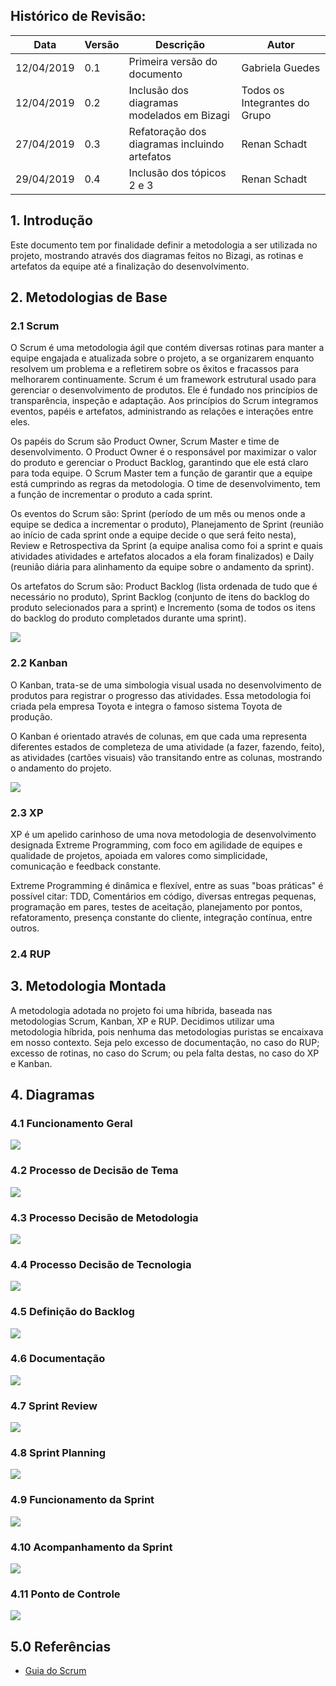 ## Histórico de Revisão:
| Data | Versão | Descrição | Autor |
|---|---|---|---|
|12/04/2019 | 0.1 | Primeira versão do documento | Gabriela Guedes |
|12/04/2019 | 0.2 | Inclusão dos diagramas modelados em Bizagi | Todos os Integrantes do Grupo |
|27/04/2019 | 0.3 | Refatoração dos diagramas incluindo artefatos | Renan Schadt |
|29/04/2019 | 0.4 | Inclusão dos tópicos 2 e 3 | Renan Schadt |
 
## 1. Introdução
Este documento tem por finalidade definir a metodologia a ser utilizada no projeto, mostrando através dos diagramas feitos no Bizagi, as rotinas e artefatos da equipe até a finalização do desenvolvimento.

## 2. Metodologias de Base
### 2.1 Scrum
O Scrum é uma metodologia ágil que contém diversas rotinas para manter a equipe engajada e atualizada sobre o projeto, a se organizarem enquanto resolvem um problema e a refletirem sobre os êxitos e fracassos para melhorarem continuamente. Scrum é um framework estrutural usado para gerenciar o desenvolvimento de produtos. Ele é fundado nos princípios de transparência, inspeção e adaptação. Aos princípios do Scrum integramos eventos, papéis e artefatos, administrando as relações e interações entre eles.

Os papéis do Scrum são Product Owner, Scrum Master e time de desenvolvimento. O Product Owner é o responsável por maximizar o valor do produto e gerenciar o Product Backlog, garantindo que ele está claro para toda equipe. O Scrum Master tem a função de garantir que a equipe está cumprindo as regras da metodologia. O time de desenvolvimento, tem a função de incrementar o produto a cada sprint.

Os eventos do Scrum são: Sprint (período de um mês ou menos onde a equipe se dedica a incrementar o produto), Planejamento de Sprint (reunião ao início de cada sprint onde a equipe decide o que será feito nesta), Review e Retrospectiva da Sprint (a equipe analisa como foi a sprint e quais atividades atividades e artefatos alocados a ela foram finalizados) e Daily (reunião diária para alinhamento da equipe sobre o andamento da sprint).

Os artefatos do Scrum são: Product Backlog (lista ordenada de tudo que é necessário no produto), Sprint Backlog (conjunto de itens do backlog do produto selecionados para a sprint) e Incremento (soma de todos os itens do backlog do produto completados durante uma sprint).

![](https://i2.wp.com/www.scrumportugal.pt/wp-content/uploads/como-funciona-o-scrum.png?fit=1300%2C570)

### 2.2 Kanban
O Kanban, trata-se de uma simbologia visual usada no desenvolvimento de produtos para registrar o progresso das atividades. Essa metodologia foi criada pela empresa Toyota e integra o famoso sistema Toyota de produção.

O Kanban é orientado através de colunas, em que cada uma representa diferentes estados de completeza de uma atividade (a fazer, fazendo, feito), as atividades (cartões visuais) vão transitando entre as colunas, mostrando o andamento do projeto. 

![](https://blog.caelum.com.br/wp-content/uploads/2016/01/kanban.jpg)

### 2.3 XP
XP é um apelido carinhoso de uma nova metodologia de desenvolvimento designada Extreme Programming, com foco em agilidade de equipes e qualidade de projetos, apoiada em valores como simplicidade, comunicação e feedback constante.

Extreme Programming é dinâmica e flexível, entre as suas "boas práticas" é possível citar: TDD, Comentários em código, diversas entregas pequenas, programação em pares, testes de aceitação, planejamento por pontos, refatoramento, presença constante do cliente, integração contínua, entre outros.

### 2.4 RUP

## 3. Metodologia Montada
A metodologia adotada no projeto foi uma híbrida, baseada nas metodologias Scrum, Kanban, XP e RUP.
Decidimos utilizar uma metodologia híbrida, pois nenhuma das metodologias puristas se encaixava em nosso contexto. Seja pelo excesso de documentação, no caso do RUP; excesso de rotinas, no caso do Scrum; ou pela falta destas, no caso do XP e Kanban.

## 4. Diagramas

### 4.1 Funcionamento Geral

![](../assets/metodologia/funcionamento_sprints-v2.png)

### 4.2 Processo de Decisão de Tema

![](../assets/metodologia/planejamento_definicao-de-tema.png)

### 4.3 Processo Decisão de Metodologia
![](../assets/metodologia/planejamento_definicao_metodologia.png)

### 4.4 Processo Decisão de Tecnologia

![](../assets/metodologia/planejamento_definicao-de-tecnologia.png)

### 4.5 Definição do Backlog

![](../assets/metodologia/BacklogGeral-2.png)

### 4.6 Documentação

![](../assets/metodologia/planejamento_documentacao.png)

### 4.7 Sprint Review

![](../assets/metodologia/sprint-review.png)

### 4.8 Sprint Planning

![](../assets/metodologia/sprint-planning.png)

### 4.9 Funcionamento da Sprint

![](../assets/metodologia/SprintNovoModelo2.png)

### 4.10 Acompanhamento da Sprint

![](../assets/metodologia/acompanhamento_da_sprint.png)

### 4.11 Ponto de Controle

![](../assets/metodologia/PontoDeControle.png)


## 5.0 Referências
 * [Guia do Scrum](https://www.scrumguides.org/docs/scrumguide/v1/Scrum-Guide-Portuguese-BR.pdf)